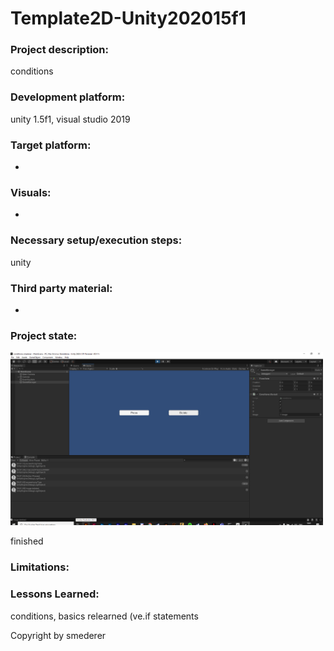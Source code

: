 # Template2D-Unity202015f1

### Project description: 
conditions  

### Development platform: 
unity 1.5f1, visual studio 2019

### Target platform: 
-

### Visuals: 
-

### Necessary setup/execution steps: 
unity

### Third party material: 
-

### Project state: 
<img src = "Assets/docs/image.PNG" width= "500">

finished

### Limitations: 

### Lessons Learned: 
conditions, basics relearned (ve.if statements 

Copyright by smederer
